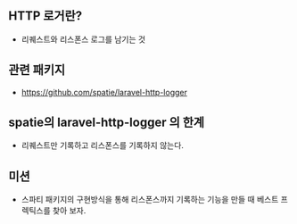 ## HTTP 로거란?
- 리퀘스트와 리스폰스 로그를 남기는 것

## 관련 패키지
- https://github.com/spatie/laravel-http-logger

## spatie의 laravel-http-logger 의 한계
- 리퀘스트만 기록하고 리스폰스를 기록하지 않는다.

## 미션
- 스파티 패키지의 구현방식을 통해 리스폰스까지 기록하는 기능을 만들 때 베스트 프렉틱스를 찾아 보자.


